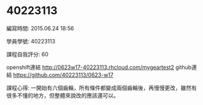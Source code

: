 ﻿# 40223113
編寫時間: 2015.06.24 18:56

學員學號: 40223113

課程自我評分: 60

openshift連結
http://0623w17-40223113.rhcloud.com/mygeartest2
github連結
https://github.com/40223113/0623-w17

課程心得: 一開始有六個齒輪，所有條件都變成兩個齒輪後，再慢慢更改，雖然有很多不懂的地方，但整體來說改的應該還可以。
